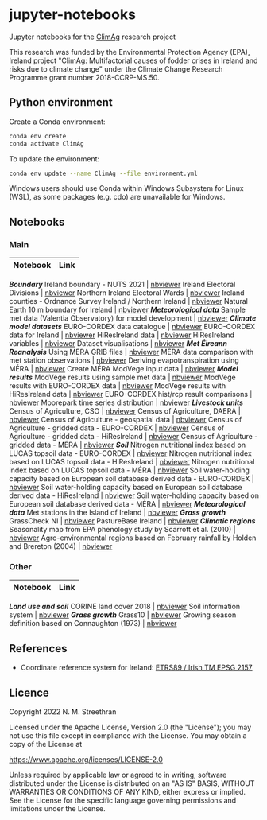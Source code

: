 # jupyter-notebooks

Jupyter notebooks for the [ClimAg](https://www.ucc.ie/en/eel/projects/climag/) research project

This research was funded by the Environmental Protection Agency (EPA), Ireland
project "ClimAg: Multifactorial causes of fodder crises in Ireland and risks
due to climate change" under the Climate Change Research Programme grant
number 2018-CCRP-MS.50.

## Python environment

Create a Conda environment:

```sh
conda env create
conda activate ClimAg
```

To update the environment:

```sh
conda env update --name ClimAg --file environment.yml
```

Windows users should use Conda within Windows Subsystem for Linux (WSL), as some packages (e.g. cdo) are unavailable for Windows.

## Notebooks

### Main

Notebook | Link
--- | ---
***Boundary***
Ireland boundary - NUTS 2021 | [nbviewer](https://nbviewer.org/gist/nmstreethran/88adb3d843260d60e038dafdbf3c4c41/ireland_boundary_nuts.ipynb)
Ireland Electoral Divisions | [nbviewer](https://nbviewer.org/gist/nmstreethran/88adb3d843260d60e038dafdbf3c4c41/ireland_boundary_electoral_divisions.ipynb)
Northern Ireland Electoral Wards | [nbviewer](https://nbviewer.org/gist/nmstreethran/88adb3d843260d60e038dafdbf3c4c41/ireland_boundary_ni_wards.ipynb)
Ireland counties - Ordnance Survey Ireland / Northern Ireland | [nbviewer](https://nbviewer.org/gist/nmstreethran/88adb3d843260d60e038dafdbf3c4c41/ireland-boundary.ipynb)
Natural Earth 10 m boundary for Ireland | [nbviewer](https://nbviewer.org/gist/nmstreethran/88adb3d843260d60e038dafdbf3c4c41/naturalearth.ipynb)
***Meteorological data***
Sample met data (Valentia Observatory) for model development | [nbviewer](https://nbviewer.org/gist/nmstreethran/88adb3d843260d60e038dafdbf3c4c41/sample_met_data.ipynb)
***Climate model datasets***
EURO-CORDEX data catalogue | [nbviewer](https://nbviewer.org/gist/nmstreethran/88adb3d843260d60e038dafdbf3c4c41/eurocordex_intake.ipynb)
EURO-CORDEX data for Ireland | [nbviewer](https://nbviewer.org/gist/nmstreethran/88adb3d843260d60e038dafdbf3c4c41/eurocordex_ie.ipynb)
HiResIreland data | [nbviewer](https://nbviewer.org/gist/nmstreethran/88adb3d843260d60e038dafdbf3c4c41/hiresireland.ipynb)
HiResIreland variables | [nbviewer](https://nbviewer.org/gist/nmstreethran/88adb3d843260d60e038dafdbf3c4c41/hiresireland_fields.ipynb)
Dataset visualisations | [nbviewer](https://nbviewer.org/gist/nmstreethran/88adb3d843260d60e038dafdbf3c4c41/climate_data_viz.ipynb)
***Met Éireann Reanalysis***
Using MÉRA GRIB files | [nbviewer](https://nbviewer.org/gist/nmstreethran/88adb3d843260d60e038dafdbf3c4c41/mera_data.ipynb)
MÉRA data comparison with met station observations | [nbviewer](https://nbviewer.org/gist/nmstreethran/88adb3d843260d60e038dafdbf3c4c41/mera_data_compare.ipynb)
Deriving evapotranspiration using MÉRA | [nbviewer](https://nbviewer.org/gist/nmstreethran/88adb3d843260d60e038dafdbf3c4c41/mera_data_et.ipynb)
Create MÉRA ModVege input data | [nbviewer](https://nbviewer.org/gist/nmstreethran/88adb3d843260d60e038dafdbf3c4c41/mera_data_process.ipynb)
***Model results***
ModVege results using sample met data | [nbviewer](https://nbviewer.org/gist/nmstreethran/88adb3d843260d60e038dafdbf3c4c41/modvege_valentia.ipynb)
ModVege results with EURO-CORDEX data | [nbviewer](https://nbviewer.org/gist/nmstreethran/88adb3d843260d60e038dafdbf3c4c41/modvege_eurocordex.ipynb)
ModVege results with HiResIreland data | [nbviewer](https://nbviewer.org/gist/nmstreethran/88adb3d843260d60e038dafdbf3c4c41/modvege_hiresireland.ipynb)
EURO-CORDEX hist/rcp result comparisons | [nbviewer](https://nbviewer.org/gist/nmstreethran/88adb3d843260d60e038dafdbf3c4c41/modvege_eurocordex_hist_rcp.ipynb)
Moorepark time series distribution | [nbviewer](https://nbviewer.org/gist/nmstreethran/88adb3d843260d60e038dafdbf3c4c41/modvege_timeseries_moorepark.ipynb)
***Livestock units***
Census of Agriculture, CSO | [nbviewer](https://nbviewer.org/gist/nmstreethran/88adb3d843260d60e038dafdbf3c4c41/agricultural_census_cso.ipynb)
Census of Agriculture, DAERA | [nbviewer](https://nbviewer.org/gist/nmstreethran/88adb3d843260d60e038dafdbf3c4c41/agricultural_census_daera.ipynb)
Census of Agriculture - geospatial data | [nbviewer](https://nbviewer.org/gist/nmstreethran/88adb3d843260d60e038dafdbf3c4c41/agricultural_census.ipynb)
Census of Agriculture - gridded data - EURO-CORDEX | [nbviewer](https://nbviewer.org/gist/nmstreethran/88adb3d843260d60e038dafdbf3c4c41/agricultural_census_gridded_eurocordex.ipynb)
Census of Agriculture - gridded data - HiResIreland | [nbviewer](https://nbviewer.org/gist/nmstreethran/88adb3d843260d60e038dafdbf3c4c41/agricultural_census_gridded_hiresireland.ipynb)
Census of Agriculture - gridded data - MÉRA | [nbviewer](https://nbviewer.org/gist/nmstreethran/88adb3d843260d60e038dafdbf3c4c41/agricultural_census_gridded_mera.ipynb)
***Soil***
Nitrogen nutritional index based on LUCAS topsoil data - EURO-CORDEX | [nbviewer](https://nbviewer.org/gist/nmstreethran/88adb3d843260d60e038dafdbf3c4c41/nitrogen_lucas_topsoil_eurocordex.ipynb)
Nitrogen nutritional index based on LUCAS topsoil data - HiResIreland | [nbviewer](https://nbviewer.org/gist/nmstreethran/88adb3d843260d60e038dafdbf3c4c41/nitrogen_lucas_topsoil_hiresireland.ipynb)
Nitrogen nutritional index based on LUCAS topsoil data - MÉRA | [nbviewer](https://nbviewer.org/gist/nmstreethran/88adb3d843260d60e038dafdbf3c4c41/nitrogen_lucas_topsoil_mera.ipynb)
Soil water-holding capacity based on European soil database derived data - EURO-CORDEX | [nbviewer](https://nbviewer.org/gist/nmstreethran/88adb3d843260d60e038dafdbf3c4c41/soil_water_content_eurocordex.ipynb)
Soil water-holding capacity based on European soil database derived data - HiResIreland | [nbviewer](https://nbviewer.org/gist/nmstreethran/88adb3d843260d60e038dafdbf3c4c41/soil_water_content_hiresireland.ipynb)
Soil water-holding capacity based on European soil database derived data - MÉRA | [nbviewer](https://nbviewer.org/gist/nmstreethran/88adb3d843260d60e038dafdbf3c4c41/soil_water_content_mera.ipynb)
***Meteorological data***
Met stations in the Island of Ireland | [nbviewer](https://nbviewer.org/gist/nmstreethran/88adb3d843260d60e038dafdbf3c4c41/met-stations.ipynb)
***Grass growth***
GrassCheck NI | [nbviewer](https://nbviewer.org/gist/nmstreethran/88adb3d843260d60e038dafdbf3c4c41/grasscheck.ipynb)
PastureBase Ireland | [nbviewer](https://nbviewer.org/gist/nmstreethran/88adb3d843260d60e038dafdbf3c4c41/pasturebase.ipynb)
***Climatic regions***
Seasonality map from EPA phenology study by Scarrott et al. (2010) | [nbviewer](https://nbviewer.org/gist/nmstreethran/88adb3d843260d60e038dafdbf3c4c41/seasonality-map-epa.ipynb)
Agro-environmental regions based on February rainfall by Holden and Brereton (2004) | [nbviewer](https://nbviewer.org/gist/nmstreethran/88adb3d843260d60e038dafdbf3c4c41/agro-environmental-regions.ipynb)

### Other

Notebook | Link
--- | ---
***Land use and soil***
CORINE land cover 2018 | [nbviewer](https://nbviewer.org/gist/nmstreethran/88adb3d843260d60e038dafdbf3c4c41/clc-2018.ipynb)
Soil information system | [nbviewer](https://nbviewer.org/gist/nmstreethran/88adb3d843260d60e038dafdbf3c4c41/irish-soil-information-system.ipynb)
***Grass growth***
Grass10 | [nbviewer](https://nbviewer.org/gist/nmstreethran/88adb3d843260d60e038dafdbf3c4c41/grass10.ipynb)
Growing season definition based on Connaughton (1973) | [nbviewer](https://nbviewer.org/gist/nmstreethran/88adb3d843260d60e038dafdbf3c4c41/sample-met-data.ipynb)

## References

- Coordinate reference system for Ireland: [ETRS89 / Irish TM EPSG 2157](https://www.gov.uk/government/publications/uk-geospatial-data-standards-register/national-geospatial-data-standards-register#standards-for-coordinate-reference-systems)

## Licence

Copyright 2022 N. M. Streethran

Licensed under the Apache License, Version 2.0 (the "License");
you may not use this file except in compliance with the License.
You may obtain a copy of the License at

  <https://www.apache.org/licenses/LICENSE-2.0>

Unless required by applicable law or agreed to in writing, software
distributed under the License is distributed on an "AS IS" BASIS,
WITHOUT WARRANTIES OR CONDITIONS OF ANY KIND, either express or implied.
See the License for the specific language governing permissions and
limitations under the License.
